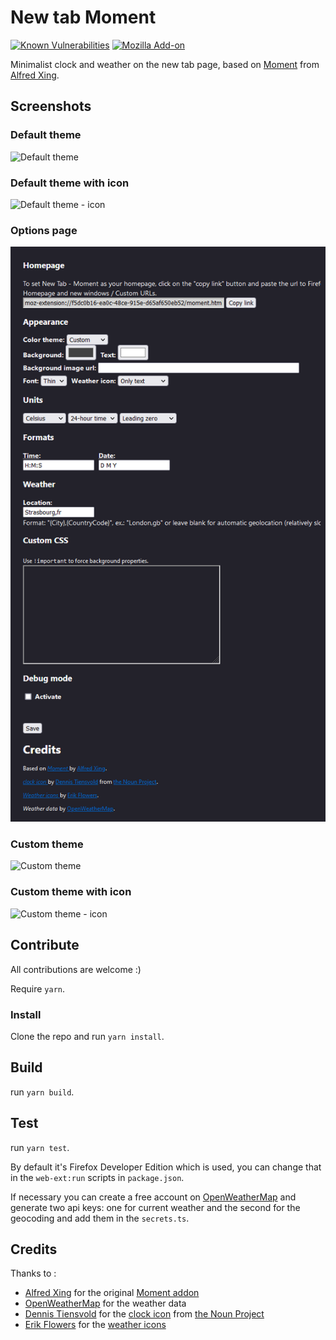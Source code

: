 # New tab Moment

[![Known Vulnerabilities](https://snyk.io/test/github/laedit/new-tab-moment/badge.svg)](https://snyk.io/test/github/laedit/new-tab-moment)
[![Mozilla Add-on](https://img.shields.io/amo/v/new-tab-moment@laedit.net)](https://addons.mozilla.org/en-US/firefox/addon/new-tab-moment/)

Minimalist clock and weather on the new tab page, based on [Moment](https://github.com/alfredxing/moment) from [Alfred Xing](https://alfredxing.com/).

## Screenshots

### Default theme

![Default theme](./images/Default-theme.png)

### Default theme with icon

![Default theme - icon](./images/Default-theme-icon.png)

### Options page

![Options](./images/Options.png)

### Custom theme

![Custom theme](./images/Custom-theme.png)

### Custom theme with icon

![Custom theme - icon](./images/Custom-theme-icon.png)

## Contribute

All contributions are welcome :)

Require `yarn`.

### Install

Clone the repo and run `yarn install`.

## Build

run `yarn build`.

## Test

run `yarn test`.

By default it's Firefox Developer Edition which is used, you can change that in the `web-ext:run` scripts in `package.json`.

If necessary you can create a free account on [OpenWeatherMap](https://openweathermap.org/) and generate two api keys: one for current weather and the second for the geocoding and add them in the `secrets.ts`.

## Credits
Thanks to :
- [Alfred Xing](https://alfredxing.com/) for the original [Moment addon](https://github.com/alfredxing/moment)
- [OpenWeatherMap](https://openweathermap.org/) for the weather data
- [Dennis Tiensvold](https://thenounproject.com/dtiensvold/) for the [clock icon](https://thenounproject.com/term/clock/621519) from [the Noun Project](https://thenounproject.com)
- [Erik Flowers](http://www.helloerik.com/) for the [weather icons](https://erikflowers.github.io/weather-icons/)
